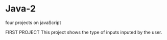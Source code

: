 # Java-2
four projects on javaScript


FIRST PROJECT
This project shows the type of inputs inputed by the user.